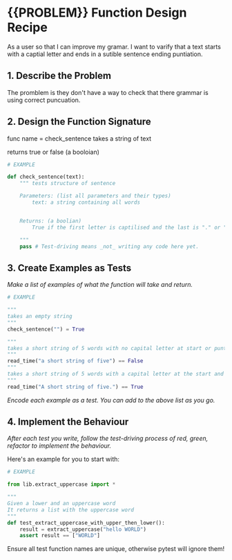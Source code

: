 # {{PROBLEM}} Function Design Recipe

As a user so that I can improve my gramar.
I want to varify that a text starts with a captial letter and ends in a sutible sentence ending puntiation. 

## 1. Describe the Problem

The promblem is they don't have a way to check that there grammar is using correct puncuation. 



## 2. Design the Function Signature

func name = check_sentence
takes a string of text

returns true or false (a booloian)

```python
# EXAMPLE

def check_sentence(text):
    """ tests structure of sentence

    Parameters: (list all parameters and their types)
        text: a string containing all words 


    Returns: (a boolian)
        True if the first letter is captilised and the last is "." or "?" or "!"

    """
    pass # Test-driving means _not_ writing any code here yet.
```

## 3. Create Examples as Tests

_Make a list of examples of what the function will take and return._

```python
# EXAMPLE

"""
takes an empty string
"""
check_sentence("") = True 

"""
takes a short string of 5 words with no capital letter at start or puntuation at end
"""
read_time("a short string of five") == False
"""
takes a short string of 5 words with a capital letter at the start and correct punctiation at the end
"""
read_time("A short string of five.") == True


```

_Encode each example as a test. You can add to the above list as you go._

## 4. Implement the Behaviour

_After each test you write, follow the test-driving process of red, green, refactor to implement the behaviour._

Here's an example for you to start with:

```python
# EXAMPLE

from lib.extract_uppercase import *

"""
Given a lower and an uppercase word
It returns a list with the uppercase word
"""
def test_extract_uppercase_with_upper_then_lower():
    result = extract_uppercase("hello WORLD")
    assert result == ["WORLD"]

```

Ensure all test function names are unique, otherwise pytest will ignore them!


